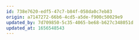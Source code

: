 ```yaml
---
id: 738e7620-edf5-47c7-b84f-058da0c7eb83
origin: a7147272-66b6-4cd5-a5de-f900c50029e9
updated_by: 7d709850-5c35-4065-be68-b627c348051d
updated_at: 1656548543
---
```

